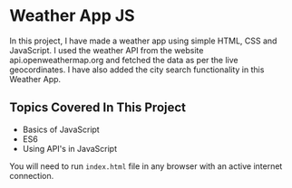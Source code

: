 # Weather App JS
In this project, I have made a weather app using simple HTML, CSS and JavaScript. I used the weather API from the website api.openweathermap.org and fetched the data as per the live geocordinates. I have also added the city search functionality in this Weather App.

## Topics Covered In This Project
- Basics of JavaScript
- ES6
- Using API's in JavaScript

You will need to run `index.html` file in any browser with an active internet connection.
